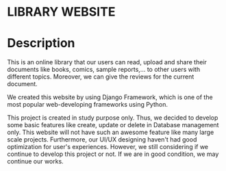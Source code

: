 # LIBRARY WEBSITE
# Description
This is an online library that our users can read, upload and share their documents like books, comics, sample reports,... to other users with different topics. Moreover, we can give the reviews for the current document.  

We created this website by using Django Framework, which is one of the most popular web-developing frameworks using Python.

This project is created in study purpose only. Thus, we decided to develop some basic features like create, update or delete in Database management only. This website will not have such an awesome feature like many large scale projects. Furthermore, our UI/UX designing haven't had good optimization for user's experiences. However, we still considering if we continue to develop this project or not. If we are in good condition, we may continue our works.




